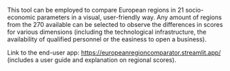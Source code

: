 This tool can be employed to compare European regions in 21 socio-economic parameters in a visual, user-friendly way. Any amount of regions from the 270 available can be selected to observe the differences in scores for various dimensions (including the technological infrastructure, the availability of qualified personnel or the easiness to open a business).

Link to the end-user app: https://europeanregioncomparator.streamlit.app/ (includes a user guide and explanation on regional scores).
